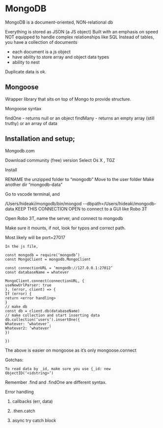 # MongoDB

MongoDB is a document-oriented, NON-relational db

Everything is stored as JSON (a JS object)
Built with an emphasis on speed
NOT equipped to handle complex relationships like SQL
Instead of tables, you have a collection of documents

- each document is a js object
- have ability to store array and object data types
- ability to nest

Duplicate data is ok.

## Mongoose

Wrapper library that sits on top of Mongo to provide structure.

Mongoose syntax

findOne - returns null or an object
findMany - returns an empty array (still truthy) or an array of data

## Installation and setup;

Mongodb.com

Download community (free) version
Select Os X , TGZ

Install

RENAME the unzipped folder to “mongodb”
Move to the user folder
Make another dir “mongodb-data”

Go to vscode terminal, and

/Users/hideaki/mongodb/bin/mongod --dbpath=/Users/hideaki/mongodb-data
KEEP THIS CONNECTION OPEN to connect to a GUI like Robo 3T

Open Robo 3T, name the server, and connect to mongodb

Make sure it mounts, if not, look for typos and correct path.

Most likely will be port=27017

```
In the js file,

const mongodb = require(‘mongodb’)
const MongoClient = mongodb.MongoClient

const connectionURL = ‘mongodb://127.0.0.1:27012’
const databaseName = whatever

MongoClient.connect(connectionURL, {
useNewUrlParser: true
}, (error, client) => {
If (error) {
return <error handling>
}
// make db
const db = client.db(databaseName)
// make collection and start inserting data
db.collection(‘users’).insertOne({
Whatever: ‘whatever’,
Whatever2: ‘whatever’
})

})
```

The above is easier on mongoose as it’s only mongoose.connect

Gotchas:

    To read data by _id, make sure you use {_id: new ObjectID(‘<idstring>’)

Remember .find and .findOne are different syntax.

Error handling

1. callbacks (err, data)

2. .then.catch

3. async try catch block
